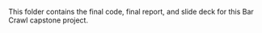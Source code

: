 This folder contains the final code, final report, and slide deck for this Bar Crawl capstone project.
